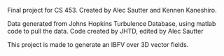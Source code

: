 Final project for CS 453. 
Created by Alec Sautter and Kennen Kaneshiro.

Data generated from Johns Hopkins Turbulence Database, using matlab code to pull the data.
Code created by JHTD, edited by Alec Sautter

This project is made to generate an IBFV over 3D vector fields.
